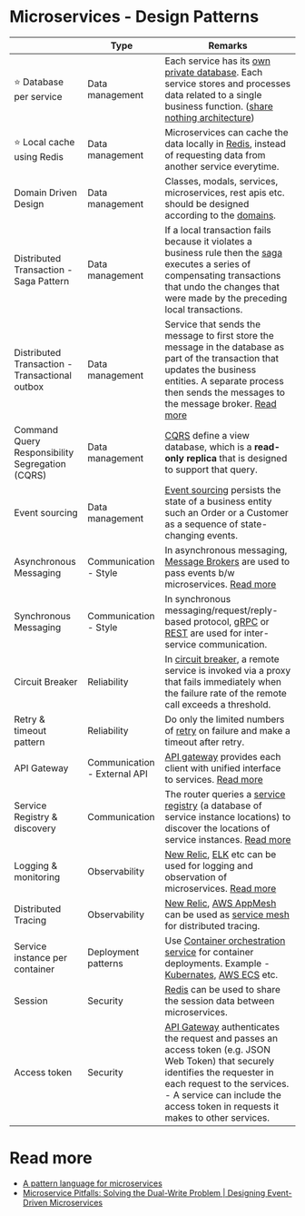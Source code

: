 # Microservices - Design Patterns

|                                                 | Type                         | Remarks                                                                                                                                                                                                                                                                                            |
|-------------------------------------------------|------------------------------|----------------------------------------------------------------------------------------------------------------------------------------------------------------------------------------------------------------------------------------------------------------------------------------------------|
| :star: Database per service                     | Data management              | Each service has its [own private database](https://microservices.io/patterns/data/database-per-service.html). Each service stores and processes data related to a single business function. ([share nothing architecture](../7_ArchitecturePatterns/SharedNothingArchitecture.md))            |
| :star: Local cache using Redis                  | Data management              | Microservices can cache the data locally in [Redis](../1_Databases/8_Caching-InMemory-Databases/Redis), instead of requesting data from another service everytime.                                                                                                                               |
| Domain Driven Design                            | Data management              | Classes, modals, services, microservices, rest apis etc. should be designed according to the [domains](https://github.com/Anshul619/LLD-OOPs-Design-Patterns/tree/main/DomainDrivenDevelopment/Readme.md).                                                                                                                                  |
| Distributed Transaction - Saga Pattern          | Data management              | If a local transaction fails because it violates a business rule then the [saga](../7_ArchitecturePatterns/Saga.md) executes a series of compensating transactions that undo the changes that were made by the preceding local transactions.                                                                                 |
| Distributed Transaction - Transactional outbox  | Data management              | Service that sends the message to first store the message in the database as part of the transaction that updates the business entities. A separate process then sends the messages to the message broker. [Read more](https://microservices.io/patterns/data/transactional-outbox.html)           |
| Command Query Responsibility Segregation (CQRS) | Data management              | [CQRS](../7_ArchitecturePatterns/CQRS.md) define a view database, which is a **read-only replica** that is designed to support that query.                                                                                                                                                                                   |
| Event sourcing                                  | Data management              | [Event sourcing](../7_ArchitecturePatterns/EventSourcing.md) persists the state of a business entity such an Order or a Customer as a sequence of state-changing events.                                                                                                                                                     |
| Asynchronous Messaging                          | Communication - Style        | In asynchronous messaging, [Message Brokers](../2_MessageBrokersEDA) are used to pass events b/w microservices. [Read more](https://microservices.io/patterns/communication-style/messaging.html)                                                                                               |
| Synchronous Messaging                           | Communication - Style        | In synchronous messaging/request/reply-based protocol, [gRPC](../8_API-Protocols/gRPC.md) or [REST](../8_API-Protocols/REST.md) are used for inter-service communication.                                                                                                                      |
| Circuit Breaker                                 | Reliability                  | In [circuit breaker](../7_ArchitecturePatterns/CircuitBreaker.md), a remote service is invoked via a proxy that fails immediately when the failure rate of the remote call exceeds a threshold.                                                                                                |
| Retry & timeout pattern                         | Reliability                  | Do only the limited numbers of [retry](../7_ArchitecturePatterns/RetryExponenialBackoff/RetryPattern.md) on failure and make a timeout after retry.                                                                                                                                                                   |
| API Gateway                                     | Communication - External API | [API gateway](1_APIGateway/Readme.md) provides each client with unified interface to services. [Read more](https://microservices.io/patterns/apigateway.html)                                                                                                                                   |
| Service Registry & discovery                    | Communication                | The router queries a [service registry](2_ServiceRegistry&Discovery/Readme.md) (a database of service instance locations) to discover the locations of service instances. [Read more](https://microservices.io/patterns/server-side-discovery.html)                                             |
| Logging & monitoring                            | Observability                | [New Relic](https://github.com/Anshul619/DevOps-SRE/tree/main/3_Observability/NewRelic/Readme.md), [ELK](https://github.com/Anshul619/DevOps-SRE/tree/main/3_Observability/ELK.md) etc can be used for logging and observation of microservices. [Read more](https://microservices.io/patterns/observability/application-logging.html)                                   |
| Distributed Tracing                             | Observability                | [New Relic](https://github.com/Anshul619/DevOps-SRE/tree/main/3_Observability/NewRelic/Readme.md), [AWS AppMesh](https://github.com/Anshul619/AWS-Services/tree/main/16_NetworkingAndContentDelivery/2_ApplicationNetworking/AWSAppMesh.md) can be used as [service mesh](ServiceMesh.md) for distributed tracing.                                                |
| Service instance per container                  | Deployment patterns          | Use [Container orchestration service](https://github.com/Anshul619/DevOps-SRE/tree/main/2_ContainerOrchestration/Readme.md) for container deployments. Example - [Kubernates](https://github.com/Anshul619/DevOps-SRE/tree/main/2_ContainerOrchestration/Kubernates/Readme.md), [AWS ECS](https://github.com/Anshul619/AWS-Services/tree/main/3_ContainerOrchestration/AmazonECS/Readme.md) etc. |
| Session                                         | Security                     | [Redis](../1_Databases/8_Caching-InMemory-Databases/Redis) can be used to share the session data between microservices.                                                                                                                                                                          |
| Access token                                    | Security                     | [API Gateway](1_APIGateway/Readme.md) authenticates the request and passes an access token (e.g. JSON Web Token) that securely identifies the requester in each request to the services. <br/>- A service can include the access token in requests it makes to other services.                  |

# Read more
- [A pattern language for microservices](https://microservices.io/patterns/)
- [Microservice Pitfalls: Solving the Dual-Write Problem | Designing Event-Driven Microservices](https://www.youtube.com/watch?v=4GffyiSZri4)

